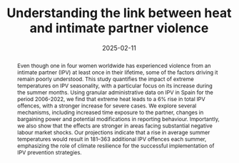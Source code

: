 ---
title: "Understanding the link between heat and intimate partner violence"
date: 2025-02-11
authors:
  - Laura Schmitz
  - admin
  - Judit Vall
publication_types: ["3"] # 2 = Journal article, 1 = Conference paper, etc.
publication: "Working Paper"
abstract: "Even though one in four women worldwide has experienced violence from an intimate
partner (IPV) at least once in their lifetime, some of the factors driving it remain
poorly understood. This study quantifies the impact of extreme temperatures on
IPV seasonality, with a particular focus on its increase during the summer months.
Using granular administrative data on IPV in Spain for the period 2006-2022, we find
that extreme heat leads to a 6% rise in total IPV offences, with a stronger increase
for severe cases. We explore several mechanisms, including increased time exposure
to the partner, changes in bargaining power and potential modifications in reporting
behaviour. Importantly, we also show that the effects are stronger in areas facing
substantial negative labour market shocks. Our projections indicate that a rise in
average summer temperatures would result in 181–363 additional IPV offences each
summer, emphasizing the role of climate resilience for the successful implementation
of IPV prevention strategies."
#url_pdf: "uploads/my-paper.pdf"

---